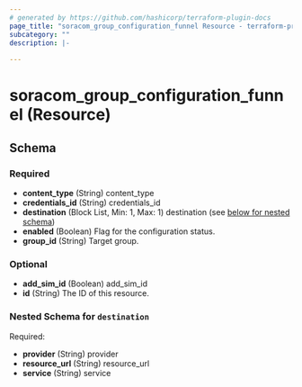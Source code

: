 ```yaml
---
# generated by https://github.com/hashicorp/terraform-plugin-docs
page_title: "soracom_group_configuration_funnel Resource - terraform-provider-soracom"
subcategory: ""
description: |-
  
---
```


# soracom_group_configuration_funnel (Resource)





<!-- schema generated by tfplugindocs -->
## Schema

### Required

- **content_type** (String) content_type
- **credentials_id** (String) credentials_id
- **destination** (Block List, Min: 1, Max: 1) destination (see [below for nested schema](#nestedblock--destination))
- **enabled** (Boolean) Flag for the configuration status.
- **group_id** (String) Target group.

### Optional

- **add_sim_id** (Boolean) add_sim_id
- **id** (String) The ID of this resource.

<a id="nestedblock--destination"></a>
### Nested Schema for `destination`

Required:

- **provider** (String) provider
- **resource_url** (String) resource_url
- **service** (String) service


